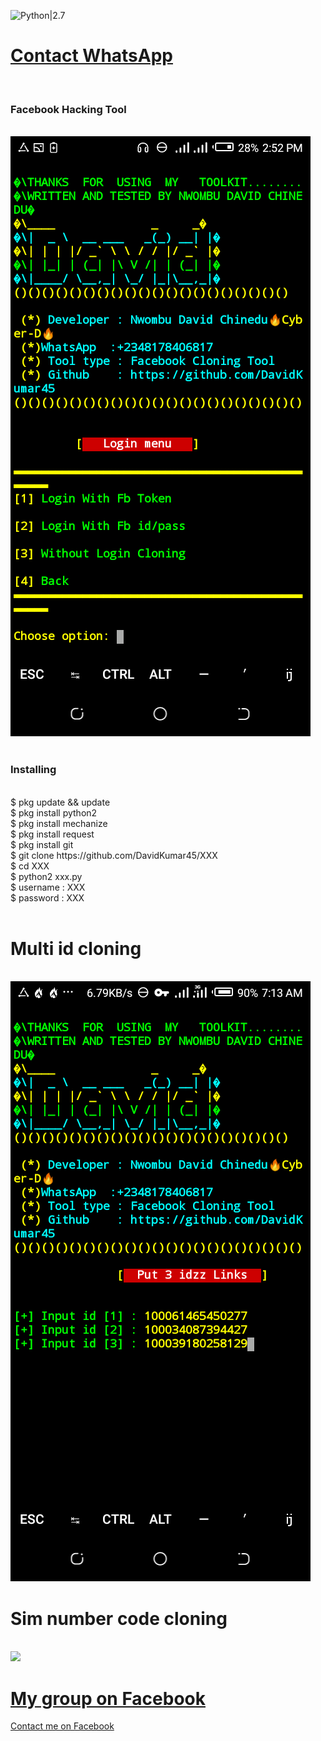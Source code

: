 ![Python|2.7](https://img.shields.io/badge/Python-2.7-blue.svg)
<br><h1><a href="https://wa.me/+2348178406817?text=Sir%20I%20BLove%20Your%20Tool%20XXX.">Contact WhatsApp </a></h1><br><h3> Facebook  Hacking Tool</h3><br>
<img src="https://github.com/DavidKumar45/XXX/blob/main/Screenshot_20220222-145209.png"/>
<br><br>
<h3>Installing</h3><br>
$ pkg update && update<br>
$ pkg install python2<br>
$ pkg install mechanize<br>
$ pkg install request<br>
$ pkg install git<br>
$ git clone https://github.com/DavidKumar45/XXX<br>
$ cd XXX<br>
$ python2 xxx.py<br>
$ username : XXX<br>
$ password : XXX<br><br>
<h1>Multi id cloning</h1><br>
<img src="https://github.com/DavidKumar45/XXX/blob/main/Screenshot_20220223-071325.png"/>
<br><h1>Sim number code cloning</h1><br>
<img src="https://github.com/DavidKumar45/XXX/blob/main/Raw/Screenshot_20220223-070155.png"/>
<h1><a href ="https://www.facebook.com/groups/424459056032458/
">My group on Facebook</a></h1>
<a href ="https://www.facebook.com/profile.php?id=100063716716333
">Contact me on Facebook</a>
 
